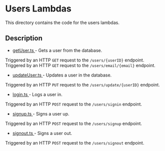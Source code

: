 # Users Lambdas

This directory contains the code for the users lambdas.

## Description

- [getUser.ts ](./getUser.ts) - Gets a user from the database.

Triggered by an HTTP `GET` request to the `/users/{userID}` endpoint.
Triggered by an HTTP `GET` request to the `/users/email/{email}` endpoint.

- [updateUser.ts ](./updateUser.ts) - Updates a user in the database.

Triggered by an HTTP `PUT` request to the `/users/update/{userID}` endpoint.

- [login.ts ](./signin.ts) - Logs a user in.

Triggered by an HTTP `POST` request to the `/users/signin` endpoint.

- [signup.ts ](./signup.ts) - Signs a user up.

Triggered by an HTTP `POST` request to the `/users/signup` endpoint.

- [signout.ts ](./signout.ts) - Signs a user out.

Triggered by an HTTP `POST` request to the `/users/signout` endpoint.
